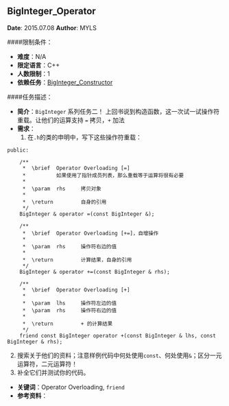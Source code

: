 BigInteger_Operator
---

**Date**: 2015.07.08
**Author**: MYLS

####限制条件：

 - **难度**：N/A
 - **限定语言**：C++
 - **人数限制**：1
 - **依赖任务**：[BigInteger_Constructor](BigInteger_Constructor.md)

####任务描述：

 - **简介**：`BigInteger` 系列任务二！
 上回书说到构造函数，这一次试一试操作符重载。让他们的运算支持 `=` 拷贝，`+` 加法
 - **需求**：
    1. 在`.h`的类的申明中，写下这些操作符重载：
```
public:

	/**
	 *	\brief	Operator Overloading [=]
	 *			如果使用了指针成员列表，那么重载等于运算将很有必要
	 *
	 *	\param	rhs		拷贝对象
	 *
	 *	\return			自身的引用
	 */
	BigInteger & operator =(const BigInteger &);

	/**
	 *	\brief	Operator Overloading [+=]，自增操作
	 *
	 *	\param	rhs		操作符右边的值
	 *
	 *	\return			计算结果，自身的引用
	 */
	BigInteger & operator +=(const BigInteger & rhs);

	/**
	 *	\brief	Operator Overloading [+]
	 *
	 *	\param	lhs		操作符左边的值
	 *	\param	rhs		操作符右边的值
	 *
	 *	\return			+ 的计算结果
	 */
	friend const BigInteger operator +(const BigInteger & lhs, const BigInteger & rhs);
```
  2. 搜索关于他们的资料；注意样例代码中何处使用`const`、何处使用`&`；区分一元运算符，二元运算符！
  3. 补全它们并测试你的代码。

 - **关键词**：Operator Overloading, `friend`
 - **参考资料**：
